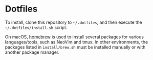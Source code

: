 # Dotfiles

To install, clone this repository to `~/.dotfiles`, and then execute the `~/.dotfiles/install.sh` script.

On macOS, [homebrew](https://brew.sh/) is used to install several packages for various languages/tools, such as NeoVim and tmux. In other environments, the packages listed in `install/brew.sh` must be installed manually or with another package manager.
